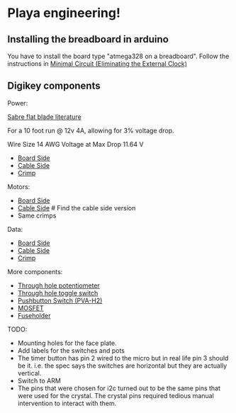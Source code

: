 # Playa engineering!

## Installing the breadboard in arduino

You have to install the board type "atmega328 on a breadboard". Follow the
instructions in [Minimal Circuit (Eliminating the External
Clock)](https://www.arduino.cc/en/Tutorial/ArduinoToBreadboard)

## Digikey components


Power:

[Sabre flat blade literature](http://www.literature.molex.com/SQLImages/kelmscott/Molex/PDF_Images/987650-5662.PDF)

For a 10 foot run @ 12v 4A, allowing for 3% voltage drop.

Wire Size           14 AWG
Voltage at Max Drop 11.64 V

 *  [Board Side](https://www.digikey.com/product-detail/en/molex-llc/0431601102/WM18483-ND/300116)
 *  [Cable Side](https://www.digikey.com/products/en?keywords=44441-2002)
 *  [Crimp](https://www.digikey.com/product-detail/en/molex-llc/0433750001/WM9174CT-ND/300126)

Motors:
 *  [Board Side](http://www.mouser.com/ProductDetail/Molex/43160-3106/?qs=sGAEpiMZZMs%252bGHln7q6pm%252bS0pk2Wo0XxzlBm66UhqE8%3d)
 *  [Cable Side](https://www.digikey.com/product-detail/en/molex-llc/0444412006/WM18467-ND/300100) # Find the cable side version
 *  Same crimps

Data:

 *  [Board Side](https://www.digikey.com/short/3nbvwp)
 *  [Cable Side](https://www.digikey.com/product-detail/en/molex-llc/0511030900/WM13237-ND/3262504)
 *  [Crimp](https://www.digikey.com/product-detail/en/molex-llc/0503518000/WM3320CT-ND/2405712)

More components:

 *  [Through hole potentiometer](https://www.digikey.com/product-detail/en/bourns-inc/PDB12-H4301-103BF/PDB12-H4301-103BF-ND/3780664)
 *  [Through hole toggle switch](https://www.digikey.com/product-detail/en/e-switch/100SP1T1B4M2QE/EG2355-ND/378824)
 *  [Pushbutton Switch (PVA-H2)](https://www.digikey.com/product-detail/en/c-k/Y17P12211FP/401-1135-ND/417718)
 *  [MOSFET](https://www.digikey.com/product-detail/en/nexperia-usa-inc/BUK9Y09-40B,115/1727-4611-1-ND/2531001)
 *  [Fuseholder](https://www.digikey.com/product-detail/en/keystone-electronics/3550-2/36-3550-2-ND/2137310)


TODO:
 *  Mounting holes for the face plate.
 *  Add labels for the switches and pots
 *  The timer button has pin 2 wired to the micro but in real life pin 3 should be it. i.e. the spec says the switches are horizontal but they are actually vertical.
 *  Switch to ARM
 *  The pins that were chosen for i2c turned out to be the same pins that were used for the crystal. The crystal pins required tedious manual intervention to interact with them.
